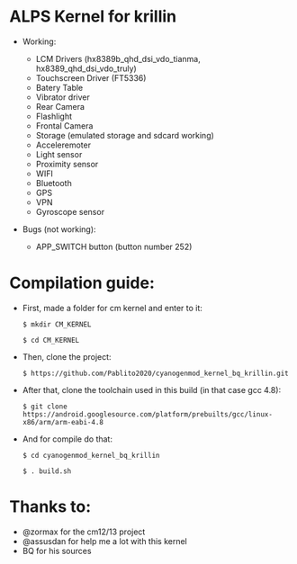 # ALPS Kernel for krillin

* Working:

  * LCM Drivers (hx8389b_qhd_dsi_vdo_tianma, hx8389_qhd_dsi_vdo_truly)
  * Touchscreen Driver (FT5336)
  * Batery Table
  * Vibrator driver
  * Rear Camera
  * Flashlight
  * Frontal Camera
  * Storage (emulated storage and sdcard working)
  * Acceleremoter
  * Light sensor
  * Proximity sensor
  * WIFI
  * Bluetooth
  * GPS
  * VPN
  * Gyroscope sensor

* Bugs (not working):

  * APP_SWITCH button (button number 252) 
    

# Compilation guide:
  
  * First, made a folder for cm kernel and enter to it:

        $ mkdir CM_KERNEL

        $ cd CM_KERNEL

  * Then, clone the project: 

        $ https://github.com/Pablito2020/cyanogenmod_kernel_bq_krillin.git

  * After that, clone the toolchain used in this build (in that case gcc 4.8): 

        $ git clone https://android.googlesource.com/platform/prebuilts/gcc/linux-x86/arm/arm-eabi-4.8

  * And for compile do that:

        $ cd cyanogenmod_kernel_bq_krillin

        $ . build.sh


# Thanks to:
   * @zormax for the cm12/13 project
   * @assusdan for help me a lot with this kernel
   * BQ for his sources
    
